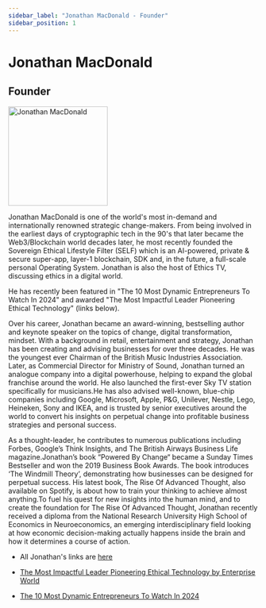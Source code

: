 ```yaml
---
sidebar_label: "Jonathan MacDonald - Founder"
sidebar_position: 1
---
```


# Jonathan MacDonald
## Founder

<img src="/self-chain-public/img/Jonathan MacDonald.png" alt="Jonathan MacDonald" width="200"/>

Jonathan MacDonald is one of the world's most in-demand and internationally renowned strategic change-makers. From being involved in the earliest days of cryptographic tech in the 90's that later became the Web3/Blockchain world decades later, he most recently founded the Sovereign Ethical Lifestyle Filter (SELF) which is an AI-powered, private & secure super-app, layer-1 blockchain, SDK and, in the future, a full-scale personal Operating System. Jonathan is also the host of Ethics TV, discussing ethics in a digital world.

He has recently been featured in "The 10 Most Dynamic Entrepreneurs To Watch In 2024" and awarded "The Most Impactful Leader Pioneering Ethical Technology" (links below).

Over his career, Jonathan became an award-winning, bestselling author and keynote speaker on the topics of change, digital transformation, mindset. With a background in retail, entertainment and strategy, Jonathan has been creating and advising businesses for over three decades. He was the youngest ever Chairman of the British Music Industries Association. Later, as Commercial Director for Ministry of Sound, Jonathan turned an analogue company into a digital powerhouse, helping to expand the global franchise around the world. He also launched the first-ever Sky TV station specifically for musicians.He has also advised well-known, blue-chip companies including Google, Microsoft, Apple, P&G, Unilever, Nestle, Lego, Heineken, Sony and IKEA, and is trusted by senior executives around the world to convert his insights on perpetual change into profitable business strategies and personal success. 

As a thought-leader, he contributes to numerous publications including Forbes, Google’s Think Insights, and The British Airways Business Life magazine.Jonathan’s book “Powered By Change“ became a Sunday Times Bestseller and won the 2019 Business Book Awards. The book introduces ‘The Windmill Theory’, demonstrating how businesses can be designed for perpetual success. His latest book, The Rise Of Advanced Thought, also available on Spotify, is about how to train your thinking to achieve almost anything.To fuel his quest for new insights into the human mind, and to create the foundation for The Rise Of Advanced Thought, Jonathan recently received a diploma from the National Research University High School of Economics in Neuroeconomics, an emerging interdisciplinary field looking at how economic decision-making actually happens inside the brain and how it determines a course of action.

* All Jonathan's links are [here](https://linktr.ee/jonathanmacdonald)

* [The Most Impactful Leader Pioneering Ethical Technology by Enterprise World](https://theenterpriseworld.com/self-and-entirety-jonathan-macdonald/)

* [The 10 Most Dynamic Entrepreneurs To Watch In 2024](https://thechiefnavigators.com/jonathan-macdonald-shaping-the-future-of-businesses-and-technology/)